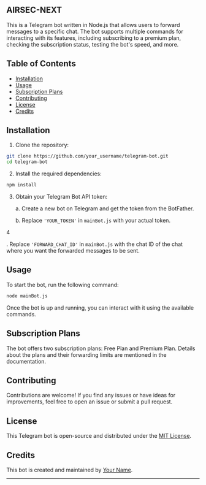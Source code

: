## AIRSEC-NEXT

This is a Telegram bot written in Node.js that allows users to forward messages to a specific chat. The bot supports multiple commands for interacting with its features, including subscribing to a premium plan, checking the subscription status, testing the bot's speed, and more.

## Table of Contents

- [Installation](#installation)
- [Usage](#usage)
- [Subscription Plans](#subscription-plans)
- [Contributing](#contributing)
- [License](#license)
- [Credits](#credits)

## Installation

1. Clone the repository:

```bash
git clone https://github.com/your_username/telegram-bot.git
cd telegram-bot
```

2. Install the required dependencies:

```bash
npm install
```

3. Obtain your Telegram Bot API token:

   a. Create a new bot on Telegram and get the token from the BotFather.

   b. Replace `'YOUR_TOKEN'` in `mainBot.js` with your actual token.

4

. Replace `'FORWARD_CHAT_ID'` in `mainBot.js` with the chat ID of the chat where you want the forwarded messages to be sent.

## Usage

To start the bot, run the following command:

```bash
node mainBot.js
```

Once the bot is up and running, you can interact with it using the available commands.

## Subscription Plans

The bot offers two subscription plans: Free Plan and Premium Plan. Details about the plans and their forwarding limits are mentioned in the documentation.

## Contributing

Contributions are welcome! If you find any issues or have ideas for improvements, feel free to open an issue or submit a pull request.

## License

This Telegram bot is open-source and distributed under the [MIT License](https://opensource.org/licenses/MIT).

## Credits

This bot is created and maintained by [Your Name](https://github.com/your_username).

---